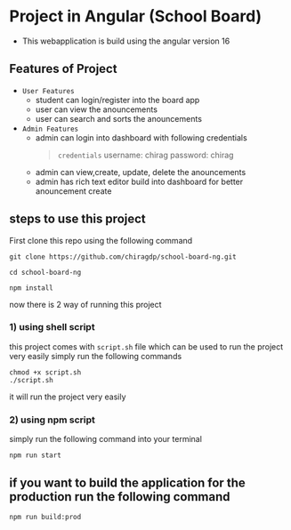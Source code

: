 # Project in Angular (School Board)

- This webapplication is build using the angular version 16

## Features of Project

- `User Features`
  - student can login/register into the board app
  - user can view the anouncements
  - user can search and sorts the anouncements
- `Admin Features`
  - admin can login into dashboard with following credentials
    > `credentials`
          username: chirag
          password: chirag
  - admin can view,create, update, delete the anouncements
  - admin has rich text editor build into dashboard for better anouncement create

## steps to use this project

First clone this repo using the following command

```shell
git clone https://github.com/chiragdp/school-board-ng.git

cd school-board-ng

npm install
```

now there is 2 way of running this project

### 1) using shell script

this project comes with `script.sh` file which can be used to run the project very easily
simply run the following commands

```shell
chmod +x script.sh
./script.sh
```

it will run the project very easily

### 2) using npm script

simply run the following command into your terminal

```shell
npm run start
```

## if you want to build the application for the production run the following command

```shell
npm run build:prod
```
